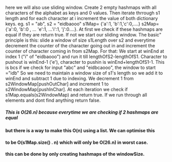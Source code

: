 here we will also use sliding window. Create 2 empty hashmaps with all characters of the
alphabet as keys and 0 values. Then iterate thrrough s1 length and for each character at i
increment the value of both dictionary keys. eg. s1 = "ab", s2 = "eidbaooo" s1Map=
{'a':1, 'b':1,'c':0,....} s2Map={'a':0, 'b':0 , ... 'e':1, ...'i':1, 'j':0....}. At first we check if these
hashmaps are equal if they are return true. If not we start our sliding window. The basic"
principle is this:
slide a window of size s1Length over s2 and everytime decrement the counter of the
character going out in and increment the counter of character coming in from s2Map.
For that:
We start at winEnd at index 1 ("i" of "eidbaooo") and run it till lengthOfS2-lengthOfS1.
Character to pushout is winEnd-1 ('e'), character to pushin is winEnd+lengthOfS1-1.
This is bcs if we check for input "abc" and "eidbcaooo", the window to start ="idb"
So we need to maintain a window size of s1's length so we add it to winEnd and
subtract 1 due to indexing.
We decrement 1 from s2WindowMap[pushOutChar] and increment 1 to
s2WindowMap[pushInChar]. At each iteration we check if s1Map.equals(s2WindowMap)
and return true.
If we run through all elements and dont find anything return false.
##### This is O(26.n) because everytime we are checking if 2 hashmaps are equal
#### but there is a way to make this O(n) using a list. We can optimise this
#### to be O(s1Map.size() . n) which will only be O(26.n) in worst case.
#### this can be done by only creating hashmaps of the windowSize.
​
​